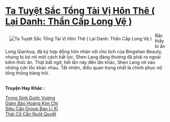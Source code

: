 <a href="https://truyentiki.com/ta-tuyet-sac-tong-tai-vi-hon-the-lai-danh-than-cap-long-ve.33530/" title="Ta Tuyệt Sắc Tổng Tài Vị Hôn Thê ( Lại Danh: Thần Cấp Long Vệ )"><h1>Ta Tuyệt Sắc Tổng Tài Vị Hôn Thê ( Lại Danh: Thần Cấp Long Vệ )</h1></a><div style="display:table"><img align="right" style="float: left; padding: 10px;" src="https://truyentiki.com/a/img/str/src/33530.jpg" alt="Ta Tuyệt Sắc Tổng Tài Vị Hôn Thê ( Lại Danh: Thần Cấp Long Vệ )">Bậc thầy bí ẩn Long Qianhua, đã ký hợp đồng hôn nhân với chủ tịch của Bingshan Beauty, nhưng bị bỏ rơi một cách bất lực. Shen Lang đáng thương đã phải ra ngoài kiếm thức ăn. Thật bất ngờ, hết lần này đến lần khác, Shen Lang rơi vào những cơn lốc khác nhau. Tất nhiên, điều quan trọng nhất là chinh phục nữ tổng thống băng trôi.</div><p><br><b>Truyện Hay Khác :</b></p><a href="https://truyentiki.com/trong-sinh-duoc-vuong.33529/" alt="Trọng Sinh Dược Vương">Trọng Sinh Dược Vương</a><br/><a href="https://truyentiki.wordpress.com/2020/06/08/giam-bao-hoang-kim-chi/" alt="Giám Bảo Hoàng Kim Chỉ">Giám Bảo Hoàng Kim Chỉ</a><br/><a href="https://github.com/nownovels/top500/tree/master/truyenhay/33504/" alt="Siêu Cấp Group Bao Lì Xì">Siêu Cấp Group Bao Lì Xì</a><br/><a href="https://github.com/nownovels/top500/tree/master/truyenhay/33941/" alt="Thái Cổ Cắn Nuốt Quyết">Thái Cổ Cắn Nuốt Quyết</a><br/>